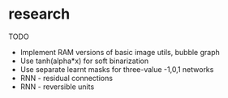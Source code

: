 # research

TODO
* Implement RAM versions of basic image utils, bubble graph
* Use tanh(alpha*x) for soft binarization
* Use separate learnt masks for three-value -1,0,1 networks
* RNN - residual connections
* RNN - reversible units
